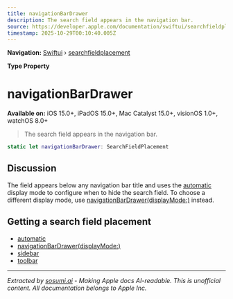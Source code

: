 ```yaml
---
title: navigationBarDrawer
description: The search field appears in the navigation bar.
source: https://developer.apple.com/documentation/swiftui/searchfieldplacement/navigationbardrawer
timestamp: 2025-10-29T00:10:40.005Z
---
```


**Navigation:** [Swiftui](/documentation/swiftui) › [searchfieldplacement](/documentation/swiftui/searchfieldplacement)

**Type Property**

# navigationBarDrawer

**Available on:** iOS 15.0+, iPadOS 15.0+, Mac Catalyst 15.0+, visionOS 1.0+, watchOS 8.0+

> The search field appears in the navigation bar.

```swift
static let navigationBarDrawer: SearchFieldPlacement
```

## Discussion

The field appears below any navigation bar title and uses the [automatic](/documentation/swiftui/searchfieldplacement/navigationbardrawerdisplaymode/automatic) display mode to configure when to hide the search field. To choose a different display mode, use [navigationBarDrawer(displayMode:)](/documentation/swiftui/searchfieldplacement/navigationbardrawer(displaymode:)) instead.

## Getting a search field placement

- [automatic](/documentation/swiftui/searchfieldplacement/automatic)
- [navigationBarDrawer(displayMode:)](/documentation/swiftui/searchfieldplacement/navigationbardrawer(displaymode:))
- [sidebar](/documentation/swiftui/searchfieldplacement/sidebar)
- [toolbar](/documentation/swiftui/searchfieldplacement/toolbar)

---

*Extracted by [sosumi.ai](https://sosumi.ai) - Making Apple docs AI-readable.*
*This is unofficial content. All documentation belongs to Apple Inc.*
